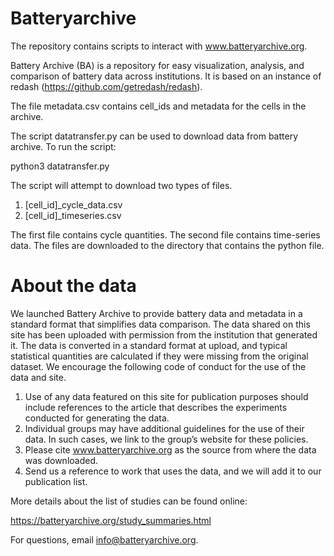 # Batteryarchive
The repository contains scripts to interact with www.batteryarchive.org.

Battery Archive (BA) is a repository for easy visualization, analysis, and comparison of battery data across institutions. It is based on an instance of redash (https://github.com/getredash/redash).

The file metadata.csv contains cell_ids and metadata for the cells in the archive.

The script datatransfer.py can be used to download data from battery archive. To run the script:

python3 datatransfer.py

The script will attempt to download two types of files.

1. [cell_id]_cycle_data.csv
2. [cell_id]_timeseries.csv

The first file contains cycle quantities. The second file contains time-series data. The files are downloaded to the directory that contains the python file.

# About the data

We launched Battery Archive to provide battery data and metadata in a standard format that simplifies data comparison. The data shared on this site has been uploaded with permission from the institution that generated it. The data is converted in a standard format at upload, and typical statistical quantities are calculated if they were missing from the original dataset. We encourage the following code of conduct for the use of the data and site.

1. Use of any data featured on this site for publication purposes should include references to the article that describes the experiments conducted for generating the data.
2. Individual groups may have additional guidelines for the use of their data. In such cases, we link to the group’s website for these policies.
3. Please cite www.batteryarchive.org as the source from where the data was downloaded.
4. Send us a reference to work that uses the data, and we will add it to our publication list.

More details about the list of studies can be found online:

https://batteryarchive.org/study_summaries.html



For questions, email info@batteryarchive.org.
